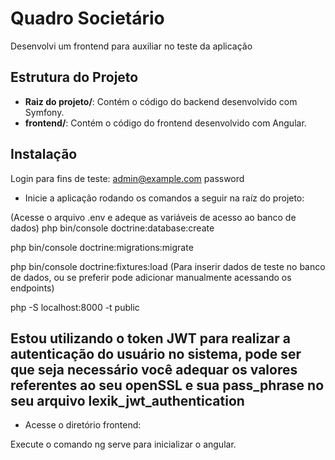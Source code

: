 # Quadro Societário

Desenvolvi um frontend para auxiliar no teste da aplicação

## Estrutura do Projeto

- **Raiz do projeto/**: Contém o código do backend desenvolvido com Symfony.
- **frontend/**: Contém o código do frontend desenvolvido com Angular.

## Instalação

Login para fins de teste:
admin@example.com
password

- Inicie a aplicação rodando os comandos a seguir na raíz do projeto:

(Acesse o arquivo .env e adeque as variáveis de acesso ao banco de dados)
php bin/console doctrine:database:create

php bin/console doctrine:migrations:migrate

php bin/console doctrine:fixtures:load (Para inserir dados de teste no banco de dados, ou se preferir pode adicionar manualmente acessando os endpoints)

php -S localhost:8000 -t public

## Estou utilizando o token JWT para realizar a autenticação do usuário no sistema, pode ser que seja necessário você adequar os valores referentes ao seu openSSL e sua pass_phrase no seu arquivo lexik_jwt_authentication

- Acesse o diretório frontend:

Execute o comando ng serve para inicializar o angular.
